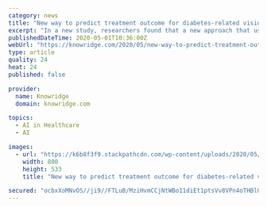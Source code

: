 ```yaml
---
category: news
title: "New way to predict treatment outcome for diabetes-related vision loss"
excerpt: "In a new study, researchers found that a new approach that uses artificial intelligence (AI) to analyze retinal images could one day help doctors select the best treatment for patients with vision loss from diabetic macular edema."
publishedDateTime: 2020-05-01T10:36:00Z
webUrl: "https://knowridge.com/2020/05/new-way-to-predict-treatment-outcome-for-diabetes-related-vision-loss/"
type: article
quality: 24
heat: 24
published: false

provider:
  name: Knowridge
  domain: knowridge.com

topics:
  - AI in Healthcare
  - AI

images:
  - url: "https://k6b8f3f9.stackpathcdn.com/wp-content/uploads/2020/05/New-way-to-predict-treatment-outcome-for-diabetes-related-vision-loss-.jpg"
    width: 800
    height: 533
    title: "New way to predict treatment outcome for diabetes-related vision loss"

secured: "ocbxXoMNvOS//ji9//FTLuB/MziHvmCCjNtWBo11diEt1ptsVv8VPn4oTHBlOruUN99zb8rDYK+nUc9LOD9w+H0xuNCVSix0brtNKOsNS/5maUkP2UVEznmKN4O2e4QALx8CXIy4h3lsn7EylUKdXEm1Hp0ZA/3hewynfZgi3Sq6v64bFsOU+d8IloXLux5tohS2ciq2YiZgUeYnpiSanZFDeUJGP2ZjXH3TFKoOr73N2jsQ+glfW2mAfOWAMjM2HqV6JoNf76YowdJ0t0GlfMcPNWMV/s/frCH2vYq2wPOMdObkawGQUl3Jt2VR9u9yczND+HiejQITy3kcOhgTNzZsYdb3jZ/hCyq34OwqZtF5S0hiQtpd+KZe0uhGcAyj4YaM+ng78vrcgsww6Zper9njqWp0nY+VjZ0P88ZuIaWIHBifFNkA56q6c010e6eOoWUpiDtn45m+hC31jGboPOD0Hn/RHgrO11cSuPTPKdI=;xsvegfVDwPl8VUWKm7ZG4A=="
---
```


